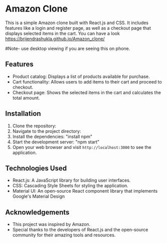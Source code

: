 # Amazon Clone

This is a simple Amazon clone built with React.js and CSS. It includes features like a login and register page, as well as a checkout page that displays selected items in the cart.
You can have a look 
https://brijendrashukla.github.io/Amazon_clone/

#Note- use desktop viewing if you are seeing this on phone.

## Features

- Product catalog: Displays a list of products available for purchase.
- Cart functionality: Allows users to add items to their cart and proceed to checkout.
- Checkout page: Shows the selected items in the cart and calculates the total amount.

## Installation

1. Clone the repository:
2. Navigate to the project directory:
3. Install the dependencies: "install npm"
4. Start the development server: "npm start"
5. Open your web browser and visit `http://localhost:3000` to see the application.

## Technologies Used

- React.js: A JavaScript library for building user interfaces.
- CSS: Cascading Style Sheets for styling the application.
- Material UI: An open-source React component library that implements Google's Material Design


## Acknowledgements

- This project was inspired by Amazon.
- Special thanks to the developers of React.js and the open-source community for their amazing tools and resources.





